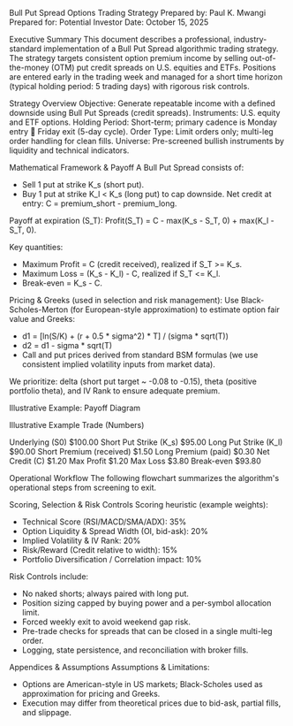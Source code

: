 Bull Put Spread Options Trading Strategy
Prepared by: Paul K. Mwangi
Prepared for: Potential Investor
Date: October 15, 2025


Executive Summary
This document describes a professional, industry-standard implementation of a Bull Put Spread algorithmic trading strategy. The strategy targets consistent option premium income by selling out-of-the-money (OTM) put credit spreads on U.S. equities and ETFs. Positions are entered early in the trading week and managed for a short time horizon (typical holding period: 5 trading days) with rigorous risk controls.

Strategy Overview
Objective: Generate repeatable income with a defined downside using Bull Put Spreads (credit spreads). Instruments: U.S. equity and ETF options.
Holding Period: Short-term; primary cadence is Monday entry  Friday exit (5-day cycle).
Order Type: Limit orders only; multi-leg order handling for clean fills.
Universe: Pre-screened bullish instruments by liquidity and technical indicators.

Mathematical Framework & Payoff
A Bull Put Spread consists of:
-	Sell 1 put at strike K_s (short put).
-	Buy 1 put at strike K_l < K_s (long put) to cap downside. Net credit at entry: C = premium_short - premium_long.

Payoff at expiration (S_T):
Profit(S_T) = C - max(K_s - S_T, 0) + max(K_l - S_T, 0).

Key quantities:
-	Maximum Profit = C (credit received), realized if S_T >= K_s.
-	Maximum Loss = (K_s - K_l) - C, realized if S_T <= K_l.
-	Break-even = K_s - C.

Pricing & Greeks (used in selection and risk management):
Use Black-Scholes-Merton (for European-style approximation) to estimate option fair value and Greeks:
-	d1 = [ln(S/K) + (r + 0.5 * sigma^2) * T] / (sigma * sqrt(T))
-	d2 = d1 - sigma * sqrt(T)
-	Call and put prices derived from standard BSM formulas (we use consistent implied volatility inputs from market data).

We prioritize: delta (short put target ~ -0.08 to -0.15), theta (positive portfolio theta), and IV Rank to ensure adequate premium.


Illustrative Example: Payoff Diagram
 
 

Illustrative Example Trade (Numbers)

Underlying (S0)	$100.00
Short Put Strike (K_s)	$95.00
Long Put Strike (K_l)	$90.00
Short Premium (received)	$1.50
Long Premium (paid)	$0.30
Net Credit (C)	$1.20
Max Profit	$1.20
Max Loss	$3.80
Break-even	$93.80

Operational Workflow
The following flowchart summarizes the algorithm's operational steps from screening to exit.
 
 



Scoring, Selection & Risk Controls
Scoring heuristic (example weights):
-	Technical Score (RSI/MACD/SMA/ADX): 35%
-	Option Liquidity & Spread Width (OI, bid-ask): 20%
-	Implied Volatility & IV Rank: 20%
-	Risk/Reward (Credit relative to width): 15%
-	Portfolio Diversification / Correlation impact: 10%

Risk Controls include:
-	No naked shorts; always paired with long put.
-	Position sizing capped by buying power and a per-symbol allocation limit.
-	Forced weekly exit to avoid weekend gap risk.
-	Pre-trade checks for spreads that can be closed in a single multi-leg order.
-	Logging, state persistence, and reconciliation with broker fills.

Appendices & Assumptions
Assumptions & Limitations:
-	Options are American-style in US markets; Black-Scholes used as approximation for pricing and Greeks.
-	Execution may differ from theoretical prices due to bid-ask, partial fills, and slippage.


